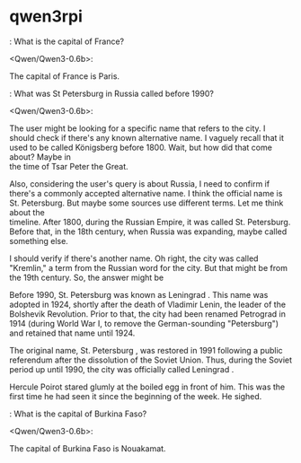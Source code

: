 # qwen3rpi

<carl>:
What is the capital of France?

<Qwen/Qwen3-0.6b>:

The capital of France is Paris. 

<carl>:
What was St Petersburg in Russia called before 1990?

<Qwen/Qwen3-0.6b>:

The user might be looking for a specific name that refers to the city. I should check if there's any known alternative name. I vaguely recall that it used to be called Königsberg before 1800. Wait, but how did that come about? Maybe in  
the time of Tsar Peter the Great. 

Also, considering the user's query is about Russia, I need to confirm if there's a commonly accepted alternative name. I think the official name is St. Petersburg. But maybe some sources use different terms. Let me think about the       
timeline. After 1800, during the Russian Empire, it was called St. Petersburg. Before that, in the 18th century, when Russia was expanding, maybe called something else. 

I should verify if there's another name. Oh right, the city was called "Kremlin," a term from the Russian word for the city. But that might be from the 19th century. So, the answer might be 

Before 1990, St. Petersburg was known as Leningrad . This name was adopted in 1924, shortly after the death of Vladimir Lenin, the leader of the Bolshevik Revolution. Prior to that, the city had been renamed Petrograd in 1914 (during World War I, to remove the German-sounding "Petersburg") and retained that name until 1924.

The original name, St. Petersburg , was restored in 1991 following a public referendum after the dissolution of the Soviet Union. Thus, during the Soviet period up until 1990, the city was officially called Leningrad .

Hercule Poirot stared glumly at the boiled egg in front of him. This was the first time he had seen it since the beginning of the week. He sighed.

<cmeijer>:
What is the capital of Burkina Faso?

<Qwen/Qwen3-0.6b>:

The capital of Burkina Faso is Nouakamat.  
